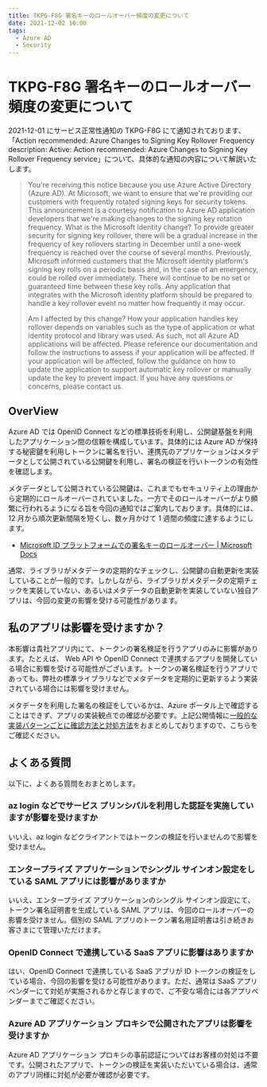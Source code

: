 ```yaml
---
title: TKPG-F8G 署名キーのロールオーバー頻度の変更について
date: 2021-12-02 10:00
tags:
  - Azure AD
  - Security
---
```


# TKPG-F8G 署名キーのロールオーバー頻度の変更について

2021-12-01 にサービス正常性通知の TKPG-F8G にて通知されております、「Action recommended: Azure Changes to Signing Key Rollover Frequency description: Active: Action recommended: Azure Changes to Signing Key Rollover Frequency service」について、具体的な通知の内容について解説いたします。

> You're receiving this notice because you use Azure Active Directory (Azure AD).
At Microsoft, we want to ensure that we're providing our customers with frequently rotated signing keys for security tokens. This announcement is a courtesy notification to Azure AD application developers that we're making changes to the signing key rotation frequency.
> What is the Microsoft Identity change?
> To provide greater security for signing key rollover, there will be a gradual increase in the frequency of key rollovers starting in December until a one-week frequency is reached over the course of several months.
> Previously, Microsoft informed customers that the Microsoft identity platform's signing key rolls on a periodic basis and, in the case of an emergency, could be rolled over immediately. There will continue to be no set or guaranteed time between these key rolls. Any application that integrates with the Microsoft identity platform should be prepared to handle a key rollover event no matter how frequently it may occur.
> 
> Am I affected by this change?
> How your application handles key rollover depends on variables such as the type of application or what identity protocol and library was used. As such, not all Azure AD applications will be affected.
> Please reference our documentation and follow the instructions to assess if your application will be affected. If your application will be affected, follow the guidance on how to update the application to support automatic key rollover or manually update the key to prevent impact.
> If you have any questions or concerns, please contact us.

## OverView

Azure AD では OpenID Connect などの標準技術を利用し、公開鍵基盤を利用したアプリケーション間の信頼を構成しています。具体的には Azure AD が保持する秘密鍵を利用しトークンに署名を行い、連携先のアプリケーションはメタデータとして公開されている公開鍵を利用し、署名の検証を行いトークンの有効性を確認します。

メタデータとして公開されている公開鍵は、これまでもセキュリティ上の理由から定期的にロールオーバーされていました。一方でそのロールオーバーがより頻繁に行われるようになる旨を今回の通知ではご案内しております。具体的には、12 月から順次更新間隔を短くし、数ヶ月かけて 1 週間の頻度に達するようにします。

- [Microsoft ID プラットフォームでの署名キーのロールオーバー | Microsoft Docs](https://docs.microsoft.com/ja-jp/azure/active-directory/develop/active-directory-signing-key-rollover?WT.mc_id=Portal-Microsoft_Azure_Health#overview-of-signing-keys-in-the-microsoft-identity-platform)

通常、ライブラリがメタデータの定期的なチェックし、公開鍵の自動更新を実装していることが一般的です。しかしながら、ライブラリがメタデータの定期チェックを実装していない、あるいはメタデータの自動更新を実装していない独自アプリは、今回の変更の影響を受ける可能性があります。

## 私のアプリは影響を受けますか？

本影響は貴社アプリ内にて、トークンの署名検証を行うアプリのみに影響があります。たとえば、 Web API や OpenID Connect で連携するアプリを開発している場合に影響を受ける可能性がございます。トークンの署名検証を行うアプリであっても、弊社の標準ライブラリなどでメタデータを定期的に更新するよう実装されている場合には影響を受けません。

メタデータを利用した署名の検証をしているかは、Azure ポータル上で確認することはできず、アプリの実装観点での確認が必要です。上記公開情報に[一般的な実装パターンごとに確認方法と対処方法](https://docs.microsoft.com/ja-jp/azure/active-directory/develop/active-directory-signing-key-rollover?WT.mc_id=Portal-Microsoft_Azure_Health#how-to-assess-if-your-application-will-be-affected-and-what-to-do-about-it)をおまとめしておりますので、こちらをご確認ください。

## よくある質問

以下に、よくある質問をおまとめします。

### az login などでサービス プリンシパルを利用した認証を実施していますが影響を受けますか

いいえ、az login などクライアントではトークンの検証を行いませんので影響を受けません。

### エンタープライズ アプリケーションでシングル サインオン設定をしている SAML アプリには影響がありますか

いいえ、エンタープライズ アプリケーションのシングル サインオン設定にて、トークン署名証明書を生成している SAML アプリは、今回のロールオーバーの影響を受けません。個別の SAML アプリのトークン署名用証明書は引き続きお客さまにて管理いただけます。

### OpenID Connect で連携している SaaS アプリに影響はありますか

はい、OpenID Connect で連携している SaaS アプリが ID トークンの検証をしている場合、今回の影響を受ける可能性があります。ただ、通常は SaaS アプリベンダーにて対処が実施されるかと存じますので、ご不安な場合には各アプリベンダーまでご確認ください。

### Azure AD アプリケーション プロキシで公開されたアプリは影響を受けますか

Azure AD アプリケーション プロキシの事前認証についてはお客様の対処は不要です。公開されたアプリで、トークンの検証を実装いただいている場合は、通常のアプリ同様に対処が必要か確認が必要です。
